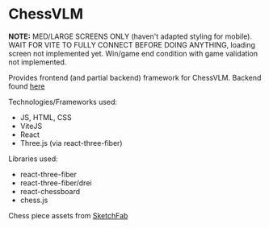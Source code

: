 <!-- # React + Vite

This template provides a minimal setup to get React working in Vite with HMR and some ESLint rules.

Currently, two official plugins are available:

- [@vitejs/plugin-react](https://github.com/vitejs/vite-plugin-react/blob/main/packages/plugin-react/README.md) uses [Babel](https://babeljs.io/) for Fast Refresh
- [@vitejs/plugin-react-swc](https://github.com/vitejs/vite-plugin-react-swc) uses [SWC](https://swc.rs/) for Fast Refresh

## Expanding the ESLint configuration

If you are developing a production application, we recommend using TypeScript and enable type-aware lint rules. Check out the [TS template](https://github.com/vitejs/vite/tree/main/packages/create-vite/template-react-ts) to integrate TypeScript and [`typescript-eslint`](https://typescript-eslint.io) in your project. -->
# ChessVLM
**NOTE:** 
MED/LARGE SCREENS ONLY (haven't adapted styling for mobile). WAIT FOR VITE TO FULLY CONNECT BEFORE DOING ANYTHING, loading screen not implemented yet. Win/game end condition with game validation not implemented. 


Provides frontend (and partial backend) framework for ChessVLM. Backend found [here](https://github.com/roddylan/ChessVLM-backend)

Technologies/Frameworks used:
- JS, HTML, CSS
- ViteJS
- React
- Three.js (via react-three-fiber)

Libraries used:
- react-three-fiber
- react-three-fiber/drei
- react-chessboard
- chess.js

Chess piece assets from [SketchFab](https://sketchfab.com/3d-models/world-championship-chess-set-79663d05f2064c26b63735ac84917e0c)